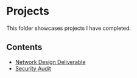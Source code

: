 # Projects
This folder showcases projects I have completed.
## Contents
* [Network Design Deliverable](Project-1)
* [Security Audit](Project-2/)
